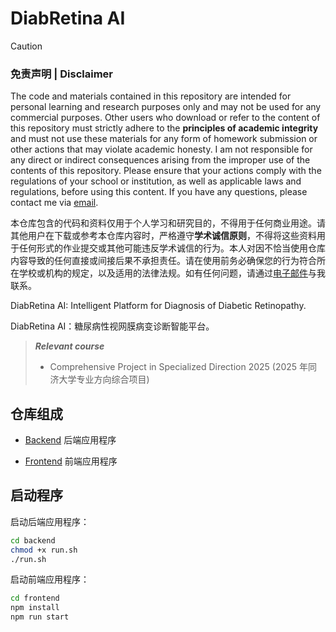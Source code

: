 # DiabRetina AI

> [!CAUTION]
> ### 免责声明 | Disclaimer
>
> The code and materials contained in this repository are intended for personal learning and research purposes only and may not be used for any commercial purposes. Other users who download or refer to the content of this repository must strictly adhere to the **principles of academic integrity** and must not use these materials for any form of homework submission or other actions that may violate academic honesty. I am not responsible for any direct or indirect consequences arising from the improper use of the contents of this repository. Please ensure that your actions comply with the regulations of your school or institution, as well as applicable laws and regulations, before using this content. If you have any questions, please contact me via [email](mailto:minmuslin@outlook.com).
>
> 本仓库包含的代码和资料仅用于个人学习和研究目的，不得用于任何商业用途。请其他用户在下载或参考本仓库内容时，严格遵守**学术诚信原则**，不得将这些资料用于任何形式的作业提交或其他可能违反学术诚信的行为。本人对因不恰当使用仓库内容导致的任何直接或间接后果不承担责任。请在使用前务必确保您的行为符合所在学校或机构的规定，以及适用的法律法规。如有任何问题，请通过[电子邮件](mailto:minmuslin@outlook.com)与我联系。

DiabRetina AI: Intelligent Platform for Diagnosis of Diabetic Retinopathy.

DiabRetina AI：糖尿病性视网膜病变诊断智能平台。

> ***Relevant course***
> * Comprehensive Project in Specialized Direction 2025 (2025 年同济大学专业方向综合项目)

## 仓库组成

* [Backend](backend)
后端应用程序

* [Frontend](frontend)
前端应用程序

## 启动程序

启动后端应用程序：

```bash
cd backend
chmod +x run.sh
./run.sh
```

启动前端应用程序：

```bash
cd frontend
npm install
npm run start
```
